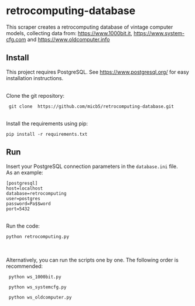 # retrocomputing-database
This scraper creates a retrocomputing database of vintage computer models, collecting data from: https://www.1000bit.it, https://www.system-cfg.com and https://www.oldcomputer.info 



## Install


This project requires PostgreSQL. See https://www.postgresql.org/ for easy installation instructions. 

<br>
Clone the git repository:

``` git clone  https://github.com/micb5/retrocomputing-database.git```

<br>
Install the requirements using pip:

``` pip install -r requirements.txt ```


## Run


Insert your PostgreSQL connection parameters in the <code>database.ini</code> file.  
As an example:

```
[postgresql]
host=localhost
database=retrocomputing
user=postgres
password=Pa$$word
port=5432
```

<br>
Run the code:

``` python retrocomputing.py ```


<br>
<br>
Alternatively, you can run the scripts one by one. The following order is recommended:

``` python ws_1000bit.py```

``` python ws_systemcfg.py```

``` python ws_oldcomputer.py```


